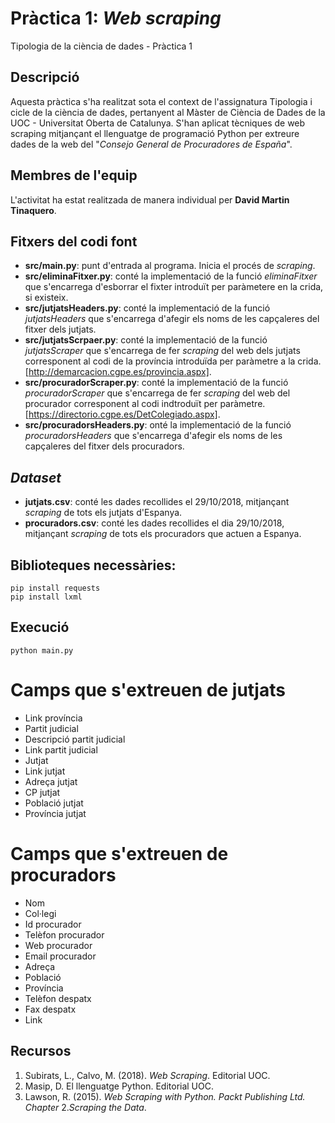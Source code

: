 # Pràctica 1: _Web scraping_
Tipologia de la ciència de dades - Pràctica 1

## Descripció

Aquesta pràctica s'ha realitzat sota el context de l'assignatura Tipologia i cicle de la ciència de dades, pertanyent al Màster de Ciència de Dades de la UOC - Universitat Oberta de Catalunya. S'han aplicat tècniques de web scraping mitjançant el llenguatge de programació Python per extreure dades de la web del "_Consejo General de Procuradores de España_".

## Membres de l'equip

L'activitat ha estat realitzada de manera individual per **David Martin Tinaquero**.

## Fitxers del codi font

* **src/main.py**: punt d'entrada al programa. Inicia el procés de _scraping_.
* **src/eliminaFitxer.py**: conté la implementació de la funció _eliminaFitxer_ que s'encarrega d'esborrar el fixter introduït per paràmetere en la crida, si existeix.
* **src/jutjatsHeaders.py**: conté la implementació de la funció _jutjatsHeaders_ que s'encarrega d'afegir els noms de les capçaleres del fitxer dels jutjats.
* **src/jutjatsScrpaer.py**: conté la implementació de la funció _jutjatsScraper_ que s'encarrega de fer _scraping_ del web dels jutjats corresponent al codi de la província introduïda per paràmetre a la crida. [http://demarcacion.cgpe.es/provincia.aspx].
* **src/procuradorScraper.py**: conté la implementació de la funció _procuradorScraper_ que s'encarrega de fer _scraping_ del web del procurador corresponent al codi indtroduït per paràmetre.[https://directorio.cgpe.es/DetColegiado.aspx].
* **src/procuradorsHeaders.py**: onté la implementació de la funció _procuradorsHeaders_ que s'encarrega d'afegir els noms de les capçaleres del fitxer dels procuradors.

## _Dataset_

* **jutjats.csv**: conté les dades recollides el 29/10/2018, mitjançant _scraping_ de tots els jutjats d'Espanya.
* **procuradors.csv**: conté les dades recollides el dia 29/10/2018, mitjançant _scraping_ de tots els procuradors que actuen a Espanya. 

## Biblioteques necessàries:
```
pip install requests
pip install lxml
```

## Execució
```
python main.py 
```

# Camps que s'extreuen de jutjats

- Link província
- Partit judicial
- Descripció partit judicial
- Link partit judicial
- Jutjat
- Link jutjat
- Adreça jutjat
- CP jutjat
- Població jutjat
- Província jutjat

# Camps que s'extreuen de procuradors
- Nom
- Col·legi
- Id procurador
- Telèfon procurador
- Web procurador
- Email procurador
- Adreça
- Població
- Província
- Telèfon despatx
- Fax despatx
- Link

## Recursos
1. Subirats, L., Calvo, M. (2018). _Web Scraping_. Editorial UOC.
2. Masip, D. El llenguatge Python. Editorial UOC.
3. Lawson, R. (2015). _Web Scraping with Python. Packt Publishing Ltd. Chapter_ 2._Scraping the Data_.
